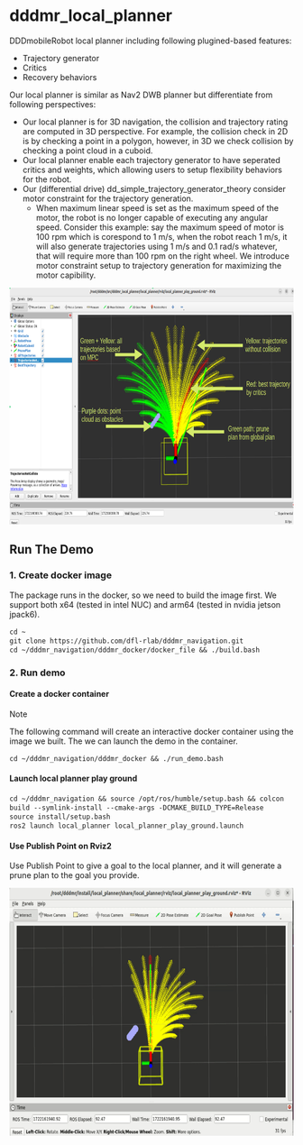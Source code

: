 # dddmr_local_planner

DDDmobileRobot local planner including following plugined-based features:
- Trajectory generator
- Critics
- Recovery behaviors

Our local planner is similar as Nav2 DWB planner but differentiate from following perspectives:
- Our local planner is for 3D navigation, the collision and trajectory rating are computed in 3D perspective. For example, the collision check in 2D is by checking a point in a polygon, however, in 3D we check collision by checking a point cloud in a cuboid.
- Our local planner enable each trajectory generator to have seperated critics and weights, which allowing users to setup flexibility behaviors for the robot.
- Our (differential drive) dd_simple_trajectory_generator_theory consider motor constraint for the trajectory generation.
  - When maximum linear speed is set as the maximum speed of the motor, the robot is no longer capable of executing any angular speed. Consider this example: say the maximum speed of motor is 100 rpm which is corespond to 1 m/s, when the robot reach 1 m/s, it will also generate trajectories using 1 m/s and 0.1 rad/s whatever, that will require more than 100 rpm on the right wheel. We introduce motor constraint setup to trajectory generation for maximizing the motor capibility.
<p align='center'>
    <img src="https://github.com/dfl-rlab/dddmr_documentation_materials/blob/main/local_planner/local_planner_play_ground_annotated.png" width="720" height="420"/>
</p>


## Run The Demo
### 1. Create docker image
The package runs in the docker, so we need to build the image first. We support both x64 (tested in intel NUC) and arm64 (tested in nvidia jetson jpack6).
```
cd ~
git clone https://github.com/dfl-rlab/dddmr_navigation.git
cd ~/dddmr_navigation/dddmr_docker/docker_file && ./build.bash
```
### 2. Run demo
#### Create a docker container
> [!NOTE]
> The following command will create an interactive docker container using the image we built. The we can launch the demo in the container.
```
cd ~/dddmr_navigation/dddmr_docker && ./run_demo.bash
```
#### Launch local planner play ground
```
cd ~/dddmr_navigation && source /opt/ros/humble/setup.bash && colcon build --symlink-install --cmake-args -DCMAKE_BUILD_TYPE=Release
source install/setup.bash
ros2 launch local_planner local_planner_play_ground.launch
```
#### Use Publish Point on Rviz2
Use Publish Point to give a goal to the local planner, and it will generate a prune plan to the goal you provide.
<p align='center'>
    <img src="https://github.com/dfl-rlab/dddmr_documentation_materials/blob/main/local_planner/local_planner_play_ground.gif" width="700" height="440"/>
</p>
